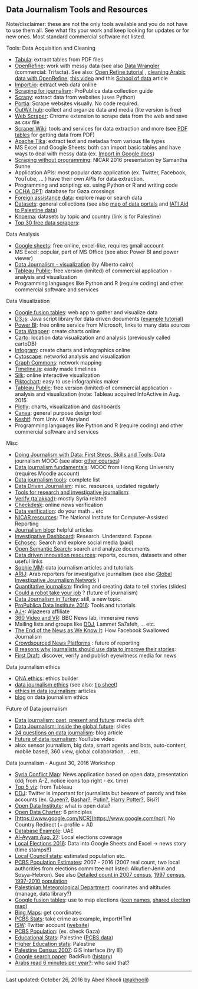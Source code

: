 ## Data Journalism Tools and Resources

<div>

Note/disclaimer: these are not the only tools available and you do not have to use them all. See what fits your work and keep looking for updates or for new ones. Most standard commercial software not listed.

</div>

<div>Tools: Data Acquisition and Cleaning

*   [Tabula](http://tabula.technology/): extract tables from PDF files
*   [OpenRefine](http://openrefine.org/): work with messy data (see also [Data Wrangler](http://vis.stanford.edu/wrangler/) (commercial: Trifacta). See also: [Open Refine tutorial](http://enipedia.tudelft.nl/wiki/OpenRefine_Tutorial) , [cleaning Arabic data with OpenRefine](https://www.linkedin.com/pulse/cleaning-arabic-data-openrefine-abed-khooli), [this video](https://www.youtube.com/watch?v=B70J_H_zAWM) and this [School of data](http://schoolofdata.org/handbook/recipes/cleaning-data-with-refine/) article
*   [Import.io](https://www.import.io/): extract web data online
*   [Scraping for journalism](https://www.propublica.org/nerds/item/doc-dollars-guides-collecting-the-data): ProPublica data collection guide
*   [Scrapy](http://scrapy.org/): extract data from websites (uses Python)
*   [Portia](http://scrapinghub.com/portia/): Scrape websites visually. No code required.
*   [OutWit hub](http://www.outwit.com/products/hub/): collect and organize data and media (lite version is free)
*   [Web Scraper](http://webscraper.io/): Chrome extension to scrape data from the web and save as csv file
*   [Scraper Wiki](https://scraperwiki.com/): tools and services for data extraction and more (see [PDF tables](https://pdftables.com/) for getting data from PDF)
*   [Apache Tika](http://tika.apache.org/): extract text and metadaa from various file types
*   <a href=""></a>MS Excel and Google Sheets: both can import basic tables and have ways to deal with messy data (ex. [Import in Google docs](http://www.labnol.org/internet/import-html-in-google-docs/28125/))
*   [Scraping without programming](https://docs.google.com/presentation/d/1zMvbeYhZZmv_PBsXIJAvwjr9i2UujEgp76DjQOA_-u4/edit?pref=2&pli=1#slide=id.p): NICAR 2016 presentation by Samantha Sunne
*   Application APIs: most popular data application (ex. Twitter, Facebook, YouTube, ... ) have their own APIs for data extraction.
*   <a href=""></a>Programming and scripting: ex. using Python or R and writing code
*   [OCHA OPT](http://data.ochaopt.org/gazacrossing/index.aspx?id=5): database for Gaza crossings
*   [Foreign assistance data](http://beta.foreignassistance.gov/): explore map or search data
*   [Datasets](http://www.ddi-mena.org/resources.html): general collections (see also [map of data portals](https://www.opendatasoft.com/a-comprehensive-list-of-all-open-data-portals-around-the-world/) and [IATI Aid to Palestine data](http://www.d-portal.org/ctrack.html?country=PS&tongue=eng#view=main))
*   [Knoema](https://knoema.com/atlas/Palestine): datasets by topic and country (link is for Palestine)
*   [Top 30 free data scrapers](http://www.bigdatanews.com/profiles/blogs/top-30-free-web-scraping-software):

</div>

<div>Data Analysis

*   [Google sheets](https://www.google.com/sheets/about/): free online, excel-like, requires gmail account
*   MS Excel: popular, part of MS Office (see also: Power BI and power viewer)
*   [Data Journalism - visualization](https://powerbi.microsoft.com/en-us/datajournalism/courses/data-exploration/) (by Alberto cairo)
*   [Tableau Public](https://public.tableau.com/s/): free version (limited) of commercial application - analysis and visualization
*   <a href=""></a>Programming languages like Python and R (require coding) and other commercial software and services

</div>

<div>Data Visualization

*   [Google fusion tables](http://tables.googlelabs.com/): web app to gather and visualize data
*   [D3.js](https://d3js.org/): Java script library for data driven documents ([example tutorial](http://uwdata.github.io/d3-tutorials/))
*   [Power BI](https://powerbi.microsoft.com/en-us/): free online service from Microsoft, links to many data sources
*   [Data Wrapper](https://www.datawrapper.de/): create charts online
*   [Carto](https://carto.com/): location data visualization and analysis (previously called cartoDB)
*   [Infogram](https://infogr.am/): create charts and infographics online
*   [Cytoscape](http://cytoscape.org/): networkd analysis and visualization
*   [Graph Commons](https://graphcommons.com/): network mapping
*   [Timeline.js](https://timeline.knightlab.com/): easily made timelines
*   [Silk](https://www.silk.co/): online interactive visualization
*   [Piktochart](https://piktochart.com/): easy to use infographics maker
*   [Tableau Public](https://public.tableau.com/s/): free version (limited) of commercial application - analysis and visualization (note: Tableau acquired InfoActive in Aug. 2015
*   [Plotly](https://plot.ly/): charts, visualization and dashboards
*   [Canva](https://www.canva.com/): general purpose design tool
*   [Keshif](http://keshif.me/): from Univ. of Maryland
*   <a href=""></a>Programming languages like Python and R (require coding) and other commercial software and services

</div>

<div>Misc

*   [Doing Journalism with Data: First Steps, Skills and Tools](http://learno.net/courses/doing-journalism-with-data-first-steps-skills-and-tools): Data journalism MOOC (see also: [other courses](http://learno.net/courses))
*   [Data journalism fundamentals](http://mooc.jmsc.hku.hk/): MOOC from Hong Kong University (requires Moodle account)
*   [Data journalism tools](http://ksj.mit.edu/data-journalism-tools/): complete list
*   [Data Driven Journalism](http://datadrivenjournalism.net/): misc. resources, updated regularly
*   [Tools for research and investigative journalism](http://www.mandalka.name/investigative_journalism/):
*   [Verify (ta'akkad)](ify-sy.com/public/ar): mostly Syria related
*   [Checkdesk](https://meedan.com/en/checkdesk/): online news verification
*   [Data verification](https://www.journalism.co.uk/news/do-your-maths-know-your-acronyms-and-more-ways-to-verify-data/s2/a619410/): do your math .. etc
*   [NICAR resources](http://www.ire.org/nicar/): The National Institute for Computer-Assisted Reporting
*   [Journalism blog](https://onlinejournalismblog.com/): helpful articles
*   [Investigative Dashboard](https://investigativedashboard.org/): Research. Understand. Expose
*   [Echosec](https://www.echosec.net/): Search and explore social media (paid)
*   [Open Semantic Search](http://www.opensemanticsearch.org/): search and analyze documents
*   [Data driven innovation resources](http://www.ddi-mena.org/resources.html): reports, courses, datasets and other useful links
*   [Sophie MM](https://sophiemurraymorris.com/): data journalism articles and tutorials
*   [ARIJ](http://arij.net/): Arab reporters for investigative journalism (see also [Global Investigative Journalism Network](http://gijn.org/) )
*   [Quantitative journalism](http://johnburnmurdoch.github.io/slides/ECSJ/#/): finding and creating data to tell stories (slides)
*   [Could a robot take your job](https://channels.theinnovationenterprise.com/articles/could-a-robot-take-your-job) ? (future of journalism)
*   [Data Journalism in Turkey](http://schoolofdata.org/2016/07/27/data-journalism-in-turkey-still-a-new-topic/): still, a new topic.
*   [ProPublica Data Institute 2016](https://projects.propublica.org/graphics/data-institute-2016): Tools and tutorials
*   [AJ+](http://ajplus.net/arabi/): Aljazeera affiliate
*   [360 Video and VR](http://bbcnewslabs.co.uk/projects/360-video-and-vr/): BBC News lab, immersive news
*   Mailing lists and groups like [DDJ](http://datadrivenjournalism.net/mailinglist), Lammet Sa7afeh, ... etc.
*   [The End of the News as We Know It](https://youtu.be/LLTIAkJsCQ4?t=2234): How Facebook Swallowed Journalism
*   [Crowdsourced News Platforms](http://thegovlab.org/5-crowdsourced-news-platforms-shaping-the-future-of-journalism-and-reporting/) : future of reporting
*   [8 reasons why journalists should use data to improve their stories](https://ijnet.org/en/blog/using-data-journalism-to-tell-better-stories):
*   [First Draft](https://twitter.com/firstdraftnews): discover, verify and publish eyewitness media for news

</div>

<div>Data journalism ethics

*   [ONA ethics](http://ethics.journalists.org/topics/data-journalism/): ethics builder
*   [data journalism ethics](https://www.scu.edu/ethics/focus-areas/journalism-ethics/resources/data-journalism-ethics/) (see also: [tip sheet](https://www.scu.edu/ethics/focus-areas/journalism-ethics/resources/data-journalism-tips-/))
*   [ethics in data jouirnalism](https://onlinejournalismblog.com/2013/09/13/ethics-in-data-journalism-accuracy/): articles
*   [blog](http://towcenter.org/on-the-ethics-of-data-driven-journalism-of-fact-friction-and-public-records-in-a-more-transparent-age/) on data journalism ethics

</div>

<div>Future of Data journalism

*   [Data journalism: past, present and future](http://mediashift.org/2016/02/understanding-the-past-present-and-future-of-data-journalism/): media shift
*   [Data Journalism: Inside the global future](http://www.slideshare.net/mrdamian/data-journalism-inside-the-global-future): slides
*   [24 questions on data journalism](https://onlinejournalismblog.com/2015/09/12/faq-24-questions-about-data-journalism/): blog article
*   [Future of data journalism](https://www.youtube.com/watch?v=_HkTP3bDvrs): YouTube video
*   <a href=""></a>also: sensor journalism, big data, smart agents and bots, auto-content, mobile based, 360 view, global collaboration, .. etc.

</div>

<div>Data journalism - August 30, 2016 Workshop

*   [Syria Conflict Map](http://syria.liveuamap.com): News application based on open data, presentation (ddj from A-Z, notice icons top right - ex. time)
*   [Top 5 viz](http://www.tableau.com/about/blog/2012/11/top-5-visualizations-all-time-19810): from Tableau
*   [DDJ](https://twitter.com/ddjournalism): Twitter is important for journalists but beware of parody and fake accounts (ex. [Queen?](https://twitter.com/Queen_UK), [Bashar?](https://twitter.com/bashar__asad), [Putin?](https://twitter.com/DarthPutinKGB), [Harry Potter?](https://twitter.com/arrypottah), <a hef="https://twitter.com/SiisiOfficial">Sisi?</a>)
*   [Open Data Institute](http://theodi.org/guides/what-open-data): what is open data?
*   [Open Data Charter](http://opendatacharter.net/): 6 principles
*   [https://www.google.com/NCR](https://www.google.com/ncr): No Country Redirect (+ profile + AI)
*   [Database Example](http://dataportal.fcsa.gov.ae/en/Map): UAE
*   [Al-Ayyam Aug. 27](http://www.al-ayyam.ps/pdfs/2016/08/27/p09.pdf): Local elections coverage
*   [Local Elections 2016](https://www.elections.ps/services/finalAuthList.aspx): Data into Google Sheets and Excel -> news story (time stamps!!)
*   [Local Council stats](https://www.elections.ps/ar/CECWebsite/CurrenEvent/LE2016/LE2016AuthoritiesList.aspx): estimated population etc.
*   [PCBS Population Estimates](http://pcbs.gov.ps/site/lang__ar/816/default.aspx): 2007 - 2016 (2007 real count, two local authorities from elections committee not listed: Alkufier-Jenin and Sosya-Hebron). See also [Detailed count in 2007 census](http://www.pcbs.gov.ps/pcbs_2012/Publications_AR.aspx?catid=4), [1997 census](http://www.pcbs.gov.ps/Downloads/book508.pdf), [1997-2010 population](http://www.pcbs.gov.ps/Downloads/book498.pdf)
*   [Palestinian Meteorological Department](http://www.pmd.ps/englishIndexPage.do): coorinates and altitudes (manage, data library?)
*   [Google fusion tables](https://fusiontables.google.com/DataSource?dsrcid=implicit): use to map elections ([icon names](https://fusiontables.google.com/DataSource?dsrcid=308519#map:id=3), [shared election map](https://www.google.com/fusiontables/DataSource?docid=1Dly7_G7Os_u9GNygYpx-JW1QxMZeLNqZcS9kBTfb))
*   [Bing Maps](http://www.bing.com/maps/#Y3A9MzEuOTA3MjE1fjM1LjI1Nzg1NyZsdmw9MTMmc3R5PXImcT1CdXJxYSUyQyUyMFdlc3QlMjBCYW5r): get coordinates
*   [PCBS Stats](http://pcbs.gov.ps/site/lang__ar/507/default.aspx): take crime as example, importHTml
*   [ISW](https://twitter.com/TheStudyofWar): Twitter account ([website](http://www.understandingwar.org/))
*   [PCBS Population](http://www.pcbs.gov.ps/Portals/_Rainbow/Documents/gover.htm): (ex. check Gaza)
*   [Educational Stats](https://www.mohe.pna.ps/services/statistics): Palestine ([PCBS data](http://www.pcbs.gov.ps/site/lang__ar/866/default.aspx))
*   [Higher Education stats](http://www.mohe.pna.ps/services/statistics): Palestine
*   [Palestine Census 2007](http://gis.pcbs.gov.ps/gdbs/): GIS interface (try IE)
*   [Google search paper](http://infolab.stanford.edu/~backrub/google.html): BackRub ([history](https://www.google.com/about/company/history/))
*   [Arabs read 6 minutes per year?](http://english.al-akhbar.com/node/3168): who said that?

</div>

<div>

* * *

Last updated: October 26, 2016 by Abed Khooli ([@akhooli](https://twitter.com/akhooli))

</div>
